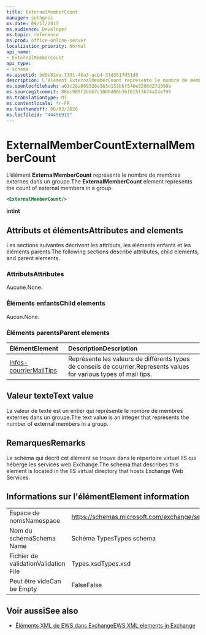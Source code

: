 ```yaml
---
title: ExternalMemberCount
manager: sethgros
ms.date: 09/17/2015
ms.audience: Developer
ms.topic: reference
ms.prod: office-online-server
localization_priority: Normal
api_name:
- ExternalMemberCount
api_type:
- schema
ms.assetid: bd0e82da-7391-4ba3-acb4-31d3517d51d0
description: L’élément ExternalMemberCount représente le nombre de membres externes dans un groupe.
ms.openlocfilehash: a01c28a009328e163e151bbf540e8298d27d998b
ms.sourcegitcommit: 88ec988f2bb67c1866d06b361615f3674a24e795
ms.translationtype: MT
ms.contentlocale: fr-FR
ms.lasthandoff: 06/03/2020
ms.locfileid: "44456919"
---
```

# <a name="externalmembercount"></a><span data-ttu-id="5dc20-103">ExternalMemberCount</span><span class="sxs-lookup"><span data-stu-id="5dc20-103">ExternalMemberCount</span></span>

<span data-ttu-id="5dc20-104">L’élément **ExternalMemberCount** représente le nombre de membres externes dans un groupe.</span><span class="sxs-lookup"><span data-stu-id="5dc20-104">The **ExternalMemberCount** element represents the count of external members in a group.</span></span> 
  
```XML
<ExternalMemberCount/>
```

 <span data-ttu-id="5dc20-105">**int**</span><span class="sxs-lookup"><span data-stu-id="5dc20-105">**int**</span></span>
## <a name="attributes-and-elements"></a><span data-ttu-id="5dc20-106">Attributs et éléments</span><span class="sxs-lookup"><span data-stu-id="5dc20-106">Attributes and elements</span></span>

<span data-ttu-id="5dc20-107">Les sections suivantes décrivent les attributs, les éléments enfants et les éléments parents.</span><span class="sxs-lookup"><span data-stu-id="5dc20-107">The following sections describe attributes, child elements, and parent elements.</span></span>
  
### <a name="attributes"></a><span data-ttu-id="5dc20-108">Attributs</span><span class="sxs-lookup"><span data-stu-id="5dc20-108">Attributes</span></span>

<span data-ttu-id="5dc20-109">Aucune.</span><span class="sxs-lookup"><span data-stu-id="5dc20-109">None.</span></span>
  
### <a name="child-elements"></a><span data-ttu-id="5dc20-110">Éléments enfants</span><span class="sxs-lookup"><span data-stu-id="5dc20-110">Child elements</span></span>

<span data-ttu-id="5dc20-111">Aucun.</span><span class="sxs-lookup"><span data-stu-id="5dc20-111">None.</span></span>
  
### <a name="parent-elements"></a><span data-ttu-id="5dc20-112">Éléments parents</span><span class="sxs-lookup"><span data-stu-id="5dc20-112">Parent elements</span></span>

|<span data-ttu-id="5dc20-113">**Élément**</span><span class="sxs-lookup"><span data-stu-id="5dc20-113">**Element**</span></span>|<span data-ttu-id="5dc20-114">**Description**</span><span class="sxs-lookup"><span data-stu-id="5dc20-114">**Description**</span></span>|
|:-----|:-----|
|[<span data-ttu-id="5dc20-115">Infos-courrier</span><span class="sxs-lookup"><span data-stu-id="5dc20-115">MailTips</span></span>](mailtips.md) <br/> |<span data-ttu-id="5dc20-116">Représente les valeurs de différents types de conseils de courrier.</span><span class="sxs-lookup"><span data-stu-id="5dc20-116">Represents values for various types of mail tips.</span></span>  <br/> |
   
## <a name="text-value"></a><span data-ttu-id="5dc20-117">Valeur texte</span><span class="sxs-lookup"><span data-stu-id="5dc20-117">Text value</span></span>

<span data-ttu-id="5dc20-118">La valeur de texte est un entier qui représente le nombre de membres externes dans un groupe.</span><span class="sxs-lookup"><span data-stu-id="5dc20-118">The text value is an integer that represents the number of external members in a group.</span></span>
  
## <a name="remarks"></a><span data-ttu-id="5dc20-119">Remarques</span><span class="sxs-lookup"><span data-stu-id="5dc20-119">Remarks</span></span>

<span data-ttu-id="5dc20-120">Le schéma qui décrit cet élément se trouve dans le répertoire virtuel IIS qui héberge les services web Exchange.</span><span class="sxs-lookup"><span data-stu-id="5dc20-120">The schema that describes this element is located in the IIS virtual directory that hosts Exchange Web Services.</span></span>
  
## <a name="element-information"></a><span data-ttu-id="5dc20-121">Informations sur l'élément</span><span class="sxs-lookup"><span data-stu-id="5dc20-121">Element information</span></span>

|||
|:-----|:-----|
|<span data-ttu-id="5dc20-122">Espace de noms</span><span class="sxs-lookup"><span data-stu-id="5dc20-122">Namespace</span></span>  <br/> |https://schemas.microsoft.com/exchange/services/2006/types  <br/> |
|<span data-ttu-id="5dc20-123">Nom du schéma</span><span class="sxs-lookup"><span data-stu-id="5dc20-123">Schema Name</span></span>  <br/> |<span data-ttu-id="5dc20-124">Schéma Types</span><span class="sxs-lookup"><span data-stu-id="5dc20-124">Types schema</span></span>  <br/> |
|<span data-ttu-id="5dc20-125">Fichier de validation</span><span class="sxs-lookup"><span data-stu-id="5dc20-125">Validation File</span></span>  <br/> |<span data-ttu-id="5dc20-126">Types.xsd</span><span class="sxs-lookup"><span data-stu-id="5dc20-126">Types.xsd</span></span>  <br/> |
|<span data-ttu-id="5dc20-127">Peut être vide</span><span class="sxs-lookup"><span data-stu-id="5dc20-127">Can be Empty</span></span>  <br/> |<span data-ttu-id="5dc20-128">False</span><span class="sxs-lookup"><span data-stu-id="5dc20-128">False</span></span>  <br/> |
   
## <a name="see-also"></a><span data-ttu-id="5dc20-129">Voir aussi</span><span class="sxs-lookup"><span data-stu-id="5dc20-129">See also</span></span>



- [<span data-ttu-id="5dc20-130">Éléments XML de EWS dans Exchange</span><span class="sxs-lookup"><span data-stu-id="5dc20-130">EWS XML elements in Exchange</span></span>](ews-xml-elements-in-exchange.md)

